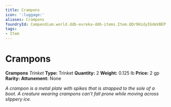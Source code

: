 ```yaml
---
title: Crampons
icon: ':luggage:'
aliases: Crampons
foundryId: Compendium.world.ddb-eureka-ddb-items.Item.QDr9HidyIGdmVBEP
tags:
- Item
---
```


# Crampons

**Crampons**
_Trinket_
**Type:** Trinket
**Quantity:** 2
**Weight:** 0.125 lb
**Price:** 2 gp
**Rarity:** 
**Attunement:** None

*A crampon is a metal plate with spikes that is strapped to the sole of a boot. A creature wearing crampons can’t fall prone while moving across slippery ice.*